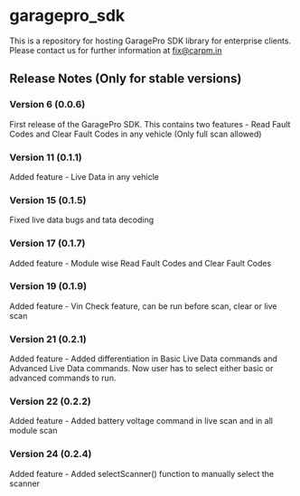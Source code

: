 # garagepro_sdk
This is a repository for hosting GaragePro SDK library for enterprise clients. Please contact us for further information at fix@carpm.in

## Release Notes (Only for stable versions)

### Version 6 (0.0.6)
First release of the GaragePro SDK. This contains two features - Read Fault Codes and Clear Fault Codes in any vehicle (Only full scan allowed)

### Version 11 (0.1.1)
Added feature - Live Data in any vehicle

### Version 15 (0.1.5)
Fixed live data bugs and tata decoding

### Version 17 (0.1.7)
Added feature - Module wise Read Fault Codes and Clear Fault Codes

### Version 19 (0.1.9)
Added feature - Vin Check feature, can be run before scan, clear or live scan

### Version 21 (0.2.1)
Added feature - Added differentiation in Basic Live Data commands and Advanced Live Data commands. Now user has to select either basic or advanced commands to run.

### Version 22 (0.2.2)
Added feature - Added battery voltage command in live scan and in all module scan

### Version 24 (0.2.4)
Added feature - Added selectScanner() function to manually select the scanner
